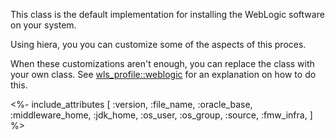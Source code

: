 This class is the default implementation for installing the WebLogic software on your system.

Using hiera, you you can customize some of the aspects of this proces.

When these customizations aren't enough, you can replace the class with your own class. See [wls_profile::weblogic](./weblogic.html) for an explanation on how to do this.


<%- include_attributes [
  :version,
  :file_name,
  :oracle_base,
  :middleware_home,
  :jdk_home,
  :os_user,
  :os_group,
  :source,
  :fmw_infra,
] %>
